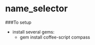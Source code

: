 name_selector
=============

###To setup

- install several gems:
  * gem install coffee-script compass

